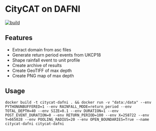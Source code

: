 # CityCAT on DAFNI

[![build](https://github.com/OpenCLIM/citycat-dafni/workflows/build/badge.svg)](https://github.com/OpenCLIM/citycat-dafni/actions)

## Features
- Extract domain from asc files
- Generate return period events from UKCP18
- Shape rainfall event to unit profile
- Create archive of results
- Create GeoTIFF of max depth
- Create PNG map of max depth

## Usage 
`docker build -t citycat-dafni . && docker run -v "data:/data" --env PYTHONUNBUFFERED=1 --env RAINFALL_MODE=return_period --env TOTAL_DEPTH=40 --env SIZE=0.1 --env DURATION=1 --env POST_EVENT_DURATION=0 --env RETURN_PERIOD=100 --env X=258722 --env Y=665028 --env POOLING_RADIUS=20 --env OPEN_BOUNDARIES=True --name citycat-dafni citycat-dafni `

